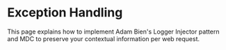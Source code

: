# Exception Handling

This page explains how to implement Adam Bien's Logger Injector pattern and MDC to preserve your contextual information per web request.
